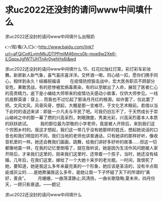 # 求uc2022还没封的请问www中间填什么
求uc2022还没封的请问www中间填什么出租奶

👉/观/看/入/口👉http://www.baidu.com/link?url=aFQjCpKLyjmMkJDTPPmIM46mcs0b-moe8w2Xe6-iLGqpxJgfWTUHTnAr0yehHs6i&wd

求uc2022还没封的请问www中间填什么	15、红花红烛红灯笼，彩灯彩车彩妆舞。新房新人新气象，喜气喜庆喜洋洋。交杯酒一喝，同心结一扣，愿你们携手同心，相伴到永久！结婚祝福语
　　在疫情防控狙击战中，宏大医务职员不顾部分安危，果敢苦战，有的悲惨被宏病毒熏染，有的以至献出了人命，展现了医者仁心的高贵精力。底下是小编给大师带来的疫情功夫感动小故事，仅供大师参见。一线抗疫群英谱：穿上...
而我也不过忆起了那诛月月红的根源。如许罢了，仅此罢了把。文风文风，风骨风骨，想起，大概是那一言难尽，于文化艺术眼前。若借以当下此时的语述来讲：即是一介凡夫与平民了吧。可我仍旧忘不了，于天然成长于崇山峻岭之中的那一幕了燃的兴高采烈，刺眼旖旎，秀美光彩，兴高采烈着本人本质的跃跃欲试。
　　我的那位最为崇敬的小学老师，竟是被人开除后，来到我们这个穷困乡村的。我这才想起，我们这一带几乎没有她那样的姓氏，想起她说话的口音也和我们明显的不同，我们当地的老师也讲普通话，只有她讲的那样好听，像收音机里的一样。她还会教我们画画，跳舞，给我们讲好多好听的故事……但这一切都像地震一样，在我的记忆里倒塌了，就在我听说，她是因为生活作风问题被人家开除后，才来我们这里的，刚来我们这里时，还带着一个孩子，当时，她还没有结婚，几年后，在我们这里，嫁给了一个大她十来岁的老光棍。一时间，我恨死了她，要知道，她是我这么多年来最完美的一个形象，她应该是圣洁的，没有半点瑕疵或灰尘的……是她欺骗我这么多年，是她让我一下子怀疑了天下的所谓的“美好，善良”。
　　月姗姗，一曲荡漾静止;风清扬，一曲长歌隐晦;夏未央，四月份天，一顾只影衰退。——题记

求uc2022还没封的请问www中间填什么
